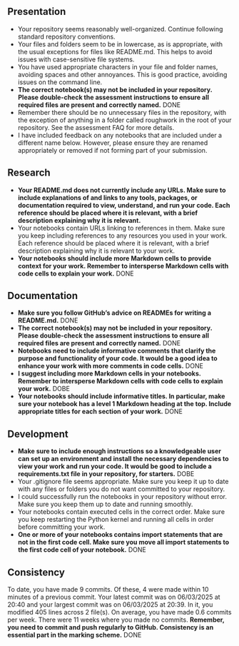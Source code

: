 ## Presentation

- Your repository seems reasonably well-organized. Continue following standard repository conventions.
- Your files and folders seem to be in lowercase, as is appropriate, with the usual exceptions for files like README.md. This helps to avoid issues with case-sensitive file systems.
- You have used appropriate characters in your file and folder names, avoiding spaces and other annoyances. This is good practice, avoiding issues on the command line.
- **The correct notebook(s) may not be included in your repository. Please double-check the assessment instructions to ensure all required files are present and correctly named.** DONE
- Remember there should be no unnecessary files in the repository, with the exception of anything in a folder called roughwork in the root of your repository. See the assessment FAQ for more details.
- I have included feedback on any notebooks that are included under a different name below. However, please ensure they are renamed appropriately or removed if not forming part of your submission.

## Research
- **Your README.md does not currently include any URLs. Make sure to include explanations of and links to any tools, packages, or documentation required to view, understand, and run your code. Each reference should be placed where it is relevant, with a brief description explaining why it is relevant.** 
- Your notebooks contain URLs linking to references in them. Make sure you keep including references to any resources you used in your work. Each reference should be placed where it is relevant, with a brief description explaining why it is relevant to your work.
- **Your notebooks should include more Markdown cells to provide context for your work. Remember to intersperse Markdown cells with code cells to explain your work.**  DONE 

## Documentation
- **Make sure you follow GitHub’s advice on READMEs for writing a README.md.** DONE
- **The correct notebook(s) may not be included in your repository. Please double-check the assessment instructions to ensure all required files are present and correctly named.** DONE
- **Notebooks need to include informative comments that clarify the purpose and functionality of your code. It would be a good idea to enhance your work with more comments in code cells.** DONE
- **I suggest including more Markdown cells in your notebooks. Remember to intersperse Markdown cells with code cells to explain your work.** DOBE
- **Your notebooks should include informative titles. In particular, make sure your notebook has a level 1 Markdown heading at the top. Include appropriate titles for each section of your work.** DONE

## Development
- **Make sure to include enough instructions so a knowledgeable user can set up an environment and install the necessary dependencies to view your work and run your code. It would be good to include a requirements.txt file in your repository, for starters.** DOBE
- Your .gitignore file seems appropriate. Make sure you keep it up to date with any files or folders you do not want committed to your repository.
- I could successfully run the notebooks in your repository without error. Make sure you keep them up to date and running smoothly.
- Your notebooks contain executed cells in the correct order. Make sure you keep restarting the Python kernel and running all cells in order before committing your work.
- **One or more of your notebooks contains import statements that are not in the first code cell. Make sure you move all import statements to the first code cell of your notebook.** DONE

## Consistency
To date, you have made 9 commits. Of these, 4 were made within 10 minutes of a previous commit.
Your latest commit was on 06/03/2025 at 20:40 and your largest commit was on 06/03/2025 at 20:39.
In it, you modified 405 lines across 2 file(s).
On average, you have made 0.6 commits per week.
There were 11 weeks where you made no commits.
**Remember, you need to commit and push regularly to GitHub. Consistency is an essential part in the marking scheme.** DONE

